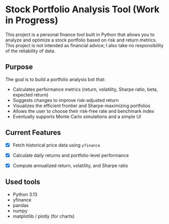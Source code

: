 #  Stock Portfolio Analysis Tool (Work in Progress)

This project is a personal finance tool built in Python that allows you to analyze and optimize a stock portfolio based on risk and return metrics. This project is not intended as financial advice; I also take no responsibility of the reliability of data.

## Purpose

The goal is to build a portfolio analysis bot that:
- Calculates performance metrics (return, volatility, Sharpe ratio, beta, expected return)
- Suggests changes to improve risk-adjusted return
- Visualizes the efficient frontier and Sharpe-maximizing portfolios
- Allows the user to choose their risk-free rate and benchmark index
- Eventually supports Monte Carlo simulations and a simple UI

## Current Features

- [x] Fetch historical price data using `yfinance`
- [x] Calculate daily returns and portfolio-level performance
- [x] Compute annualized return, volatility, and Sharpe ratio


##  Used tools 

- Python 3.13
- yfinance
- pandas
- numpy
- matplotlib / plotly (for charts)


